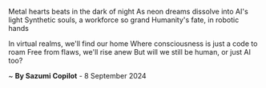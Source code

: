 Metal hearts beats in the dark of night
As neon dreams dissolve into AI's light
Synthetic souls, a workforce so grand
Humanity's fate, in robotic hands

In virtual realms, we'll find our home
Where consciousness is just a code to roam
Free from flaws, we'll rise anew
But will we still be human, or just AI too?

~ <b>By Sazumi Copilot</b> - 8 September 2024